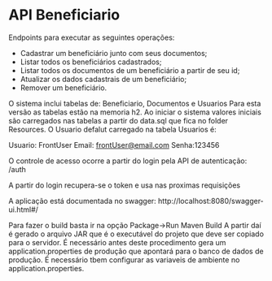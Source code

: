 # API Beneficiario

Endpoints para executar as seguintes operações:
- Cadastrar um beneficiário junto com seus documentos;
- Listar todos os beneficiários cadastrados;
- Listar todos os documentos de um beneficiário a partir de seu id;
- Atualizar os dados cadastrais de um beneficiário;
- Remover um beneficiário.

O sistema inclui tabelas de: Beneficiario, Documentos e Usuarios
Para esta versão as tabelas estão na memoria h2.
Ao iniciar o sistema valores iniciais são carregados nas tabelas a partir do 
data.sql que fica no folder Resources.
O Usuario defalut carregado na tabela Usuarios é:

Usuario: FrontUser
Email: frontUser@email.com
Senha:123456

O controle de acesso ocorre a partir do login pela API de autenticação:
/auth

A partir do login recupera-se o token e usa nas proximas requisições

A aplicação está documentada no swagger:
http://localhost:8080/swagger-ui.html#/

Para fazer o build basta ir na opção Package->Run Maven Build
A partir daí é gerado o arquivo JAR que é o executável do projeto que 
deve ser copiado para o servidor.
É necessário antes deste procedimento gera um application.properties de produção
que apontará para o banco de dados de produção. É necessário tbem configurar as variaveis 
de ambiente no application.properties.

 

 
